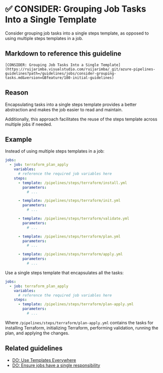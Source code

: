 # ✅ CONSIDER: Grouping Job Tasks Into a Single Template

Consider grouping job tasks into a single steps template, as opposed to using
multiple steps templates in a job.

## Markdown to reference this guideline

```plaintext
[CONSIDER: Grouping Job Tasks Into a Single Template](https://ruijarimba.visualstudio.com/ruijarimba/_git/azure-pipelines-guidelines?path=/guidelines/jobs/consider-grouping-tasks.md&version=GBfeature/180-initial-guidelines)
```

## Reason

Encapsulating tasks into a single steps template provides a better abstraction
and makes the job easier to read and maintain.

Additionally, this approach facilitates the reuse of the steps template across
multiple jobs if needed.

## Example

Instead of using multiple steps templates in a job:

```yaml
jobs:
  - job: terraform_plan_apply
    variables:
      # reference the required job variables here
    steps:
      - template: /pipelines/steps/terraform/install.yml
        parameters:
          # ...

      - template: /pipelines/steps/terraform/init.yml
        parameters:
          # ...

      - template: /pipelines/steps/terraform/validate.yml
        parameters:
          # ...

      - template: /pipelines/steps/terraform/plan.yml
        parameters:
          # ...

      - template: /pipelines/steps/terraform/apply.yml
        parameters:
          # ...
```

Use a single steps template that encapsulates all the tasks:

```yaml
jobs:
  - job: terraform_plan_apply
    variables:
      # reference the required job variables here
    steps:
      - template: /pipelines/steps/terraform/plan-apply.yml
        parameters:
          # ...
```

Where `/pipelines/steps/terraform/plan-apply.yml` contains the tasks for
installing Terraform, initializing Terraform, performing validation, running the
plan, and applying the changes.

## Related guidelines

- [DO: Use Templates Everywhere](/guidelines/general/do-templates-everywhere.md)
- [DO: Ensure jobs have a single responsibility](/guidelines/jobs/do-single-responsibility.md)

